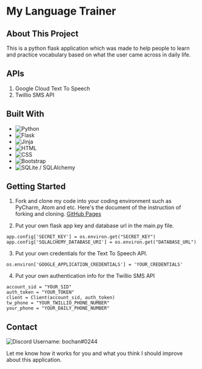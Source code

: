 # My Language Trainer

## About This Project
This is a python flask application which was made to help people to learn and practice vocabulary based on what the user came across in daily life.

## APIs
1. Google Cloud Text To Speech
2. Twillio SMS API

## Built With
- ![Python](https://img.shields.io/badge/Python-FFD43B?style=for-the-badge&logo=python&logoColor=blue)
- ![Flask](https://img.shields.io/badge/Flask-000000?style=for-the-badge&logo=flask&logoColor=white)
- ![Jinja](https://img.shields.io/badge/jinja-white.svg?style=for-the-badge&logo=jinja&logoColor=black)
- ![HTML](https://img.shields.io/badge/html5-%23E34F26.svg?style=for-the-badge&logo=html5&logoColor=white)
- ![CSS](https://img.shields.io/badge/CSS3-1572B6?style=for-the-badge&logo=css3&logoColor=white)
- ![Bootstrap](https://img.shields.io/badge/Bootstrap-563D7C?style=for-the-badge&logo=bootstrap&logoColor=white)
- ![SQLite](https://img.shields.io/badge/sqlite-%2307405e.svg?style=for-the-badge&logo=sqlite&logoColor=white) / SQLAlchemy

## Getting Started
1. Fork and clone my code into your coding environment such as PyCharm, Atom and etc.
Here's the document of the instruction of forking and cloning.
[GitHub Pages](https://docs.github.com/en/get-started/quickstart/fork-a-repo)

2. Put your own flask app key and database url in the main.py file.
``` 
app.config['SECRET_KEY'] = os.environ.get("SECRET_KEY")
app.config['SQLALCHEMY_DATABASE_URI'] = os.environ.get("DATABASE_URL")
```

3. Put your own credentials for the Text To Speech API.
```
os.environ['GOOGLE_APPLICATION_CREDENTIALS'] = 'YOUR_CREDENTIALS'
```

4. Put your own authentication info for the Twillio SMS API
```
account_sid = "YOUR_SID"
auth_token = "YOUR_TOKEN"
client = Client(account_sid, auth_token)
tw_phone = "YOUR_TWILLIO_PHONE_NUMBER"
your_phone = "YOUR_DAILY_PHONE_NUMBER"
```

## Contact
![Discord](https://img.shields.io/badge/Discord-%235865F2.svg?style=for-the-badge&logo=discord&logoColor=white) 
Username: bochan#0244

Let me know how it works for you and what you think I should improve about this application.
